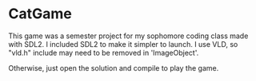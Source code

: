 # CatGame
This game was a semester project for my sophomore coding class made with SDL2. I included SDL2 to make it simpler to launch. I use VLD, so "vld.h" include may need to be removed in 'ImageObject'.

Otherwise, just open the solution and compile to play the game.
